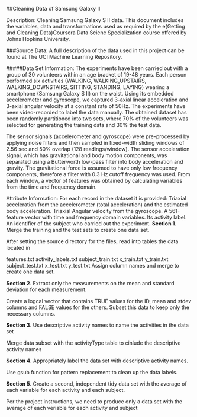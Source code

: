 ##Cleaning Data of Samsung Galaxy II

Description: Cleaning Samsung Galaxy S II data. This document includes the variables, data and transformations used as required by the e(Getting and Cleaning Data)Coursera Data Scienc Specialization course offered by Johns Hopkins University.

###Source Data:
A full description of the data used in this project can be found at The UCI Machine Learning Repository.

#####Data Set Information:
The experiments have been carried out with a group of 30 volunteers within an age bracket of 19-48 years. Each person performed six activities (WALKING, WALKING_UPSTAIRS, WALKING_DOWNSTAIRS, SITTING, STANDING, LAYING) wearing a smartphone (Samsung Galaxy S II) on the waist. Using its embedded accelerometer and gyroscope, we captured 3-axial linear acceleration and 3-axial angular velocity at a constant rate of 50Hz. The experiments have been video-recorded to label the data manually. The obtained dataset has been randomly partitioned into two sets, where 70% of the volunteers was selected for generating the training data and 30% the test data.

The sensor signals (accelerometer and gyroscope) were pre-processed by applying noise filters and then sampled in fixed-width sliding windows of 2.56 sec and 50% overlap (128 readings/window). The sensor acceleration signal, which has gravitational and body motion components, was separated using a Butterworth low-pass filter into body acceleration and gravity. The gravitational force is assumed to have only low frequency components, therefore a filter with 0.3 Hz cutoff frequency was used. From each window, a vector of features was obtained by calculating variables from the time and frequency domain.

Attribute Information: For each record in the dataset it is provided: Triaxial acceleration from the accelerometer (total acceleration) and the estimated body acceleration. Triaxial Angular velocity from the gyroscope. A 561-feature vector with time and frequency domain variables. Its activity label. An identifier of the subject who carried out the experiment. 
**Section 1**. Merge the training and the test sets to create one data set.

After setting the source directory for the files, read into tables the data located in

features.txt activity_labels.txt subject_train.txt x_train.txt y_train.txt subject_test.txt x_test.txt y_test.txt Assign column names and merge to create one data set.

**Section 2**. Extract only the measurements on the mean and standard deviation for each measurement.

Create a logcal vector that contains TRUE values for the ID, mean and stdev columns and FALSE values for the others. Subset this data to keep only the necessary columns.

**Section 3**. Use descriptive activity names to name the activities in the data set

Merge data subset with the activityType table to cinlude the descriptive activity names

**Section 4**. Appropriately label the data set with descriptive activity names.

Use gsub function for pattern replacement to clean up the data labels.

**Section 5**. Create a second, independent tidy data set with the average of each variable for each activity and each subject.

Per the project instructions, we need to produce only a data set with the average of each veriable for each activity and subject

